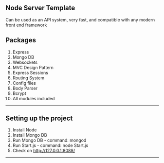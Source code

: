 ## Node Server Template

Can be used as an API system, very fast, and compatible with any modern front end framework

## Packages

1.  Express
2.  Mongo DB
3.  Websockets
4.  MVC Design Pattern
5.  Express Sessions
6.  Routing System
7.  Config files
8.  Body Parser
9.  Bcrypt
10. All modules included

---

## Setting up the project

1. Install Node
2. Install Mongo DB
3. Run Mongo DB - command: mongod
4. Run Start.js - command: node Start.js
5. Check on http://127.0.0.1:8089/

---